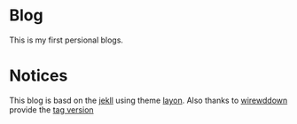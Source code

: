 # Blog
This is my first persional blogs.
# Notices
This blog is basd on the [jekll](https://jekyllrb.com/) using theme [layon](http://lanyon.getpoole.com/).
Also thanks to [wirewddown](https://github.com/wireddown) provide the [tag version](https://github.com/wireddown/wireddown.github.io/tree/feature_tags)
